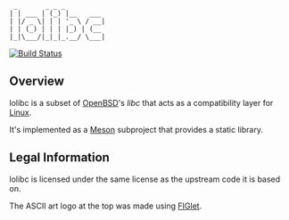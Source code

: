 ```
 _       _ _ _
| | ___ | (_) |__   ___
| |/ _ \| | | '_ \ / __|
| | (_) | | | |_) | (__
|_|\___/|_|_|_.__/ \___|

```

[![Build Status](https://travis-ci.org/dimkr/lolibc.svg?branch=master)](https://travis-ci.org/dimkr/lolibc)

## Overview

lolibc is a subset of [OpenBSD](http://www.openbsd.org/)'s *libc* that acts as a compatibility layer for [Linux](https://www.kernel.org/).

It's implemented as a [Meson](https://mesonbuild.com) subproject that provides a static library.

## Legal Information

lolibc is licensed under the same license as the upstream code it is based on.

The ASCII art logo at the top was made using [FIGlet](http://www.figlet.org/).
